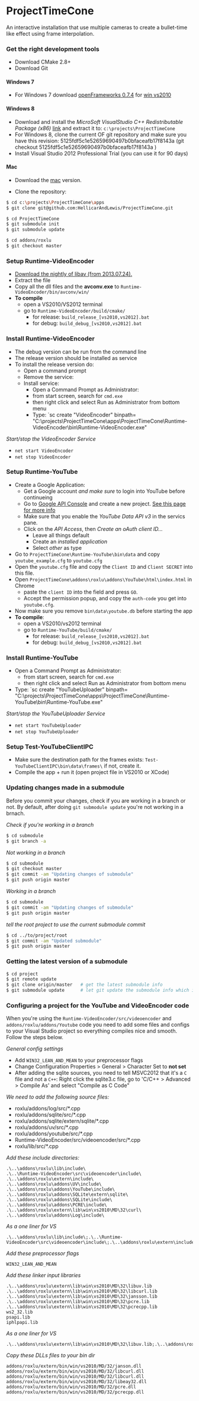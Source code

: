 ProjectTimeCone
===============

An interactive installation that use multiple cameras to create a bullet-time like effect using frame interpolation.

### Get the right development tools
 - Download CMake 2.8+
 - Download Git 

#### Windows 7
- For Windows 7 download [openFrameworks 0.7.4](http://www.openframeworks.cc/download) for  [win vs2010](http://www.openframeworks.cc/versions/v0.7.4/of_v0.7.4_vs2010_release.zip)

#### Windows 8
 - Download and install the _MicroSoft VisualStudio C++ Redistributable Package (x86)_ [link](http://www.microsoft.com/en-us/download/details.aspx?id=5555) and extract it to: `c:\projects\ProjectTimeCone`
 - For Windows 8, clone the current OF git repository and make sure you have this revision: 5125fdf5c1e52659690497b0bfaceafb17f8143a (git checkout 5125fdf5c1e52659690497b0bfaceafb17f8143a )
 - Install Visual Studio 2012 Professional Trial (you can use it for 90 days)

#### Mac
 - Download the [mac](http://www.openframeworks.cc/versions/v0.7.4/of_v0.7.4_osx_release.zip) version. 

- Clone the repository:

````sh
$ cd c:\projects\ProjectTimeCone\apps
$ git clone git@github.com:HellicarAndLewis/ProjectTimeCone.git

$ cd ProjectTimeCone
$ git submodule init
$ git submodule update

$ cd addons/roxlu
$ git checkout master

````

### Setup Runtime-VideoEncoder

- [Download the nightly of libav (from 2013.07.24).](http://win32.libav.org/win32/libav-win32-20130724.7z)
- Extract the file 
- Copy all the dll files and the **avconv.exe** to `Runtime-VideoEncoder/bin/avconv/win/`
- **To compile**
  - open a VS2010/VS2012 terminal
  - go to `Runtime-VideoEncoder/build/cmake/` 
     - for release: `build_release_[vs2010,vs2012].bat` 
     - for debug:  `build_debug_[vs2010,vs2012].bat`

### Install Runtime-VideoEncoder

- The debug version can be run from the command line 
- The release version should be installed as service
- To install the release version do:    
  - Open a command prompt
  - Remove the service:
  - Install service: 
      - Open a Command Prompt as Administrator:
      - from start screen, search for `cmd.exe`
      - then right click and select Run as Administrator from bottom menu
      - Type: `sc create "VideoEncoder" binpath= "C:\projects\ProjectTimeCone\apps\ProjectTimeCone\Runtime-VideoEncoder\bin\Runtime-VideoEncoder.exe"  

_Start/stop the VideoEncoder Service_
- `net start VideoEncoder`
- `net stop VideoEncoder`

### Setup Runtime-YouTube

- Create a Google Application:
  - Get a Google account _and make sure_ to login into YouTube before continueing
  - Go to [Google API Console](https://code.google.com/apis/console) and create a new project. [See this page for more info](https://developers.google.com/youtube/registering_an_application) 
  - Make sure that you enable the _YouTube Data API v3_ in the servics pane.
  - Click on the _API Access_, then _Create an oAuth client ID..._
     - Leave all things default
     - Create an _installed application_
     - Select _other_ as type
- Go to `ProjectTimeCone\Runtime-YouTube\bin\data` and copy `youtube_example.cfg` to `youtube.cfg`
- Open the `youtube.cfg` file and copy the `Client ID` and `Client SECRET` into this file. 
- Open `ProjectTimeCone\addons\roxlu\addons\YouTube\html\index.html` in Chrome
  - paste the `client ID` into the field and press `GO`. 
  - Accept the permission popup, and copy the `auth-code` you get into `youtube.cfg`.
- Now make sure you remove `bin\data\youtube.db` before starting the app
- **To compile**:
  - open a VS2010/vs2012 terminal
  - go to `Runtime-YouTube/build/cmake/` 
     - for release: `build_release_[vs2010,vs2012].bat` 
     - for debug:  `build_debug_[vs2010,vs2012].bat`

### Install Runtime-YouTube
- Open a Command Prompt as Administrator:
  - from start screen, search for `cmd.exe`
  - then right click and select Run as Administrator from bottom menu
- Type: `sc create "YouTubeUploader" binpath= "C:\projects\ProjectTimeCone\apps\ProjectTimeCone\Runtime-YouTube\bin\Runtime-YouTube.exe"


_Start/stop the YouTubeUploader Service_
- `net start YouTubeUploader`
- `net stop YouTubeUploader`

### Setup Test-YouTubeClientIPC

- Make sure the destination path for the frames exists: `Test-YouTubeClientIPC\bin\data\frames\` if not, create it.
- Compile the app + run it (open project file in VS2010 or XCode)

### Updating changes made in a submodule

Before you commit your changes, check if you are working in a branch or not. By default,
after doing `git submodule update` you're not working in a brnach. 

_Check if you're working in a branch_

````sh
$ cd submodule
$ git branch -a
````

_Not working in a branch_

````sh
$ cd submodule
$ git checkout master
$ git commit -am "Updating changes of submodule"
$ git push origin master
````

_Working in a branch_

````sh
$ cd submodule
$ git commit -am "Updating changes of submodule"
$ git push origin master
````

_tell the root project to use the current submodule commit_
```sh
$ cd ../to/project/root
$ git commit -am "Updated submodule"
$ git push origin master
````
  
### Getting the latest version of a submodule

````sh
$ cd project
$ git remote update
$ git clone origin/master   # get the latest submodule info
$ git submodule update      # let git update the submodule info which is stored in the root project
````

### Configuring a project for the YouTube and VideoEncoder code

When you're using the `Runtime-VideoEncoder/src/videoencoder` and `addons/roxlu/addons/Youtube`
code you need to add some files and configs to your Visual Studio project so everything compiles
nice and smooth. Follow the steps below.

_General config settings_
- Add `WIN32_LEAN_AND_MEAN` to your preprocessor flags
- Change Configuration Properties > General > Character Set to **not set**  
- After adding the sqlite sources, you need to tell MSVC2012 that it's a `C` file and not a `C++`: 
  Right click the sqlite3.c file, go to 'C/C++ > Advanced > Compile As' and select "Compile as C Code"

_We need to add the following source files:_

 - roxlu/addons/log/src/*.cpp
 - roxlu/addons/sqlite/src/*.cpp
 - roxlu/addons/sqlite/extern/sqlite/*.cpp
 - roxlu/addons/uv/src/*.cpp
 - roxlu/addons/youtube/src/*.cpp
 - Runtime-VideoEncoder/src/videoencoder/src/*.cpp
 - roxlu/lib/src/*.cpp

_Add these include directories:_

````
.\..\addons\roxlu\lib\include\
.\..\Runtime-VideoEncoder\src\videoencoder\include\
.\..\addons\roxlu\extern\include\
.\..\addons\roxlu\addons\UV\include\
.\..\addons\roxlu\addons\YouTube\include\
.\..\addons\roxlu\addons\SQLite\extern\sqlite\
.\..\addons\roxlu\addons\SQLite\include\
.\..\addons\roxlu\addons\PCRE\include\
.\..\addons\roxlu\extern\lib\win\vs2010\MD\32\curl\
.\..\addons\roxlu\addons\Log\include\
````

_As a one liner for VS_
````
.\..\addons\roxlu\lib\include\;.\..\Runtime-VideoEncoder\src\videoencoder\include\;.\..\addons\roxlu\extern\include\;.\..\addons\roxlu\addons\UV\include\;.\..\addons\roxlu\addons\YouTube\include\;.\..\addons\roxlu\addons\SQLite\extern\sqlite\;.\..\addons\roxlu\addons\SQLite\include\;.\..\addons\roxlu\addons\PCRE\include\;.\..\addons\roxlu\extern\lib\win\vs2010\MD\32\curl\;.\..\addons\roxlu\addons\Log\include\
````

_Add these preprocessor flags_

````
WIN32_LEAN_AND_MEAN
````

_Add these linker input libraries_

````
.\..\addons\roxlu\extern\lib\win\vs2010\MD\32\libuv.lib
.\..\addons\roxlu\extern\lib\win\vs2010\MD\32\libcurl.lib
.\..\addons\roxlu\extern\lib\win\vs2010\MD\32\jansson.lib
.\..\addons\roxlu\extern\lib\win\vs2010\MD\32\pcre.lib
.\..\addons\roxlu\extern\lib\win\vs2010\MD\32\pcrecpp.lib
ws2_32.lib
psapi.lib
iphlpapi.lib
````

_As a one liner for VS_
````
.\..\addons\roxlu\extern\lib\win\vs2010\MD\32\libuv.lib;.\..\addons\roxlu\extern\lib\win\vs2010\MD\32\libcurl.lib;.\..\addons\roxlu\extern\lib\win\vs2010\MD\32\jansson.lib;.\..\addons\roxlu\extern\lib\win\vs2010\MD\32\pcre.lib;.\..\addons\roxlu\extern\lib\win\vs2010\MD\32\pcrecpp.lib;ws2_32.lib;psapi.lib;iphlpapi.lib;.\..\addons\roxlu\extern\lib\win\vs2010\MD\32d\msgpack.lib; 
````

_Copy these DLLs files to your bin dir_
````
addons/roxlu/extern/bin/win/vs2010/MD/32/janson.dll        
addons/roxlu/extern/bin/win/vs2010/MD/32/libcurl.dll
addons/roxlu/extern/bin/win/vs2010/MD/32/libcurl.dll
addons/roxlu/extern/bin/win/vs2010/MD/32/libeay32.dll
addons/roxlu/extern/bin/win/vs2010/MD/32/pcre.dll
addons/roxlu/extern/bin/win/vs2010/MD/32/pcrecpp.dll
````      




